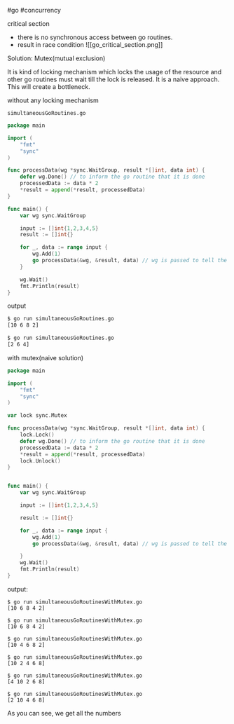 #go #concurrency 

critical section
- there is no synchronous access between go routines.
- result in race condition
![[go_critical_section.png]]


Solution: Mutex(mutual exclusion)

It is kind of locking mechanism which locks the usage of the resource and other go routines must wait till the lock is released.
It is a naive approach.
This will create a bottleneck.


without any locking mechanism

`simultaneousGoRoutines.go`
```go
package main

import (
	"fmt"
	"sync"
)

func processData(wg *sync.WaitGroup, result *[]int, data int) {
	defer wg.Done() // to inform the go routine that it is done
	processedData := data * 2
	*result = append(*result, processedData)
}

func main() {
	var wg sync.WaitGroup

	input := []int{1,2,3,4,5}
	result := []int{}

	for _, data := range input {
		wg.Add(1)
		go processData(&wg, &result, data) // wg is passed to tell the function that it is finished
	}

	wg.Wait()
	fmt.Println(result)
}
```

output
```sh
$ go run simultaneousGoRoutines.go               
[10 6 8 2]

$ go run simultaneousGoRoutines.go 
[2 6 4]
```


with mutex(naive solution)
```Go
package main

import (
	"fmt"
	"sync"
)

var lock sync.Mutex

func processData(wg *sync.WaitGroup, result *[]int, data int) {
	lock.Lock()
	defer wg.Done() // to inform the go routine that it is done
	processedData := data * 2
	*result = append(*result, processedData)
	lock.Unlock()
}


func main() {
	var wg sync.WaitGroup

	input := []int{1,2,3,4,5}

	result := []int{}

	for _, data := range input {
		wg.Add(1)
		go processData(&wg, &result, data) // wg is passed to tell the function that it is finished

	}
	wg.Wait()
	fmt.Println(result)
}
```

output:
```shell
$ go run simultaneousGoRoutinesWithMutex.go
[10 6 8 4 2]

$ go run simultaneousGoRoutinesWithMutex.go
[10 6 8 4 2]

$ go run simultaneousGoRoutinesWithMutex.go
[10 4 6 8 2]

$ go run simultaneousGoRoutinesWithMutex.go
[10 2 4 6 8]

$ go run simultaneousGoRoutinesWithMutex.go
[4 10 2 6 8]

$ go run simultaneousGoRoutinesWithMutex.go
[2 10 4 6 8]
```
As you can see, we get all the numbers 
